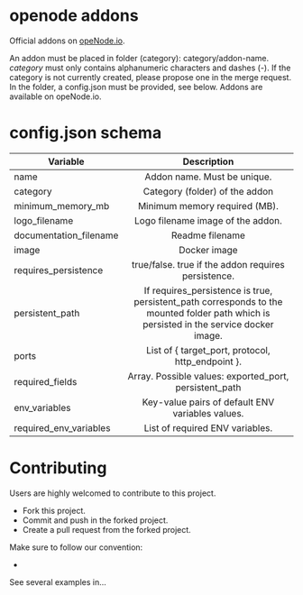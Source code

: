 # openode addons

Official addons on [opeNode.io](https://www.openode.io/).

An addon must be placed in folder (category): category/addon-name. *category* must only contains alphanumeric characters and dashes (-). If the category is not currently created, please propose one in the merge request.
In the folder, a config.json must be provided, see below.
Addons are available on opeNode.io.

# config.json schema

| Variable        | Description |
| ------------- |:-------------:|
|  name     | Addon name. Must be unique. |
|  category     | Category (folder) of the addon |
| minimum\_memory\_mb | Minimum memory required (MB). |
| logo\_filename | Logo filename image of the addon. |
| documentation\_filename | Readme filename |
| image | Docker image |
| requires\_persistence | true/false. true if the addon requires persistence. |
| persistent\_path | If requires\_persistence is true, persistent\_path corresponds to the mounted folder path which is persisted in the service docker image. |
| ports | List of { target_port, protocol, http_endpoint }.  |
| required\_fields | Array. Possible values: exported\_port, persistent\_path |
| env\_variables | Key-value pairs of default ENV variables values. |
| required\_env\_variables | List of required ENV variables. |

# Contributing

Users are highly welcomed to contribute to this project. 

* Fork this project.
* Commit and push in the forked project.
* Create a pull request from the forked project.

Make sure to follow our convention:

* 

See several examples in...
